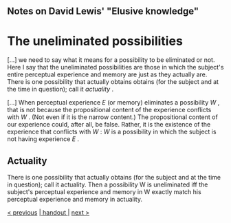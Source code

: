 ##  Notes on David Lewis' "Elusive knowledge"

# The uneliminated possibilities

[...] we need to say what it means for a possibility to be eliminated or not.
Here I say that the uneliminated possibilities are those in which the subject's entire perceptual experience and memory are just as they actually are.
There is one possibility that actually obtains obtains
(for the subject and at the time in question);
call it  _actuality_ .

[...] When perceptual experience  _E_  (or memory) eliminates a possibility  _W_ ,
that is not because the propositional content of the experience conflicts with  _W_ .
(Not even if it is the narrow content.)
The propositional content of our experience could, after all, be false.
Rather,
it is the existence of the experience that conflicts with  _W_ :
 _W_  is a possibility in which the subject is not having experience  _E_ .

## Actuality

There is one possibility that actually obtains (for the subject and at the time in question);  call it actuality. Then a possibility W is uneliminated iff the subject's perceptual experience and memory in W exactly match his perceptual experience and memory in actuality.

[< previous](02_definition.md)  |[ handout ](lewis_iff_handout.pdf)|  [next >](04_rules-for-not-ignoring.md)


